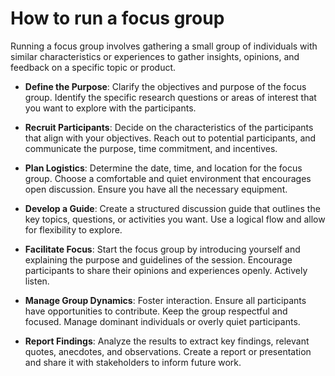 # How to run a focus group

Running a focus group involves gathering a small group of individuals with similar characteristics or experiences to gather insights, opinions, and feedback on a specific topic or product.

* **Define the Purpose**: Clarify the objectives and purpose of the focus group. Identify the specific research questions or areas of interest that you want to explore with the participants.

* **Recruit Participants**: Decide on the characteristics of the participants that align with your objectives. Reach out to potential participants, and communicate the purpose, time commitment, and incentives.

* **Plan Logistics**: Determine the date, time, and location for the focus group. Choose a comfortable and quiet environment that encourages open discussion. Ensure you have all the necessary equipment.

* **Develop a Guide**: Create a structured discussion guide that outlines the key topics, questions, or activities you want. Use a logical flow and allow for flexibility to explore.

* **Facilitate Focus**: Start the focus group by introducing yourself and explaining the purpose and guidelines of the session. Encourage participants to share their opinions and experiences openly. Actively listen.

* **Manage Group Dynamics**: Foster interaction. Ensure all participants have opportunities to contribute. Keep the group respectful and focused. Manage dominant individuals or overly quiet participants.

* **Report Findings**: Analyze the results to extract key findings, relevant quotes, anecdotes, and observations. Create a report or presentation and share it with stakeholders to inform future work.
